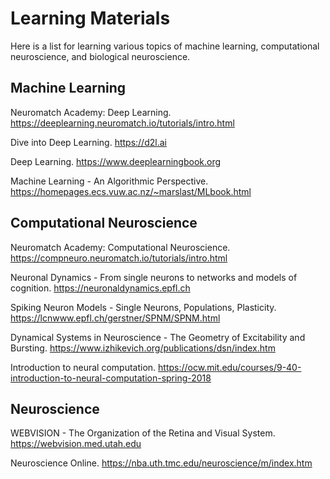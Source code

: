 # Learning Materials

Here is a list for learning various topics of machine learning, computational neuroscience, and biological neuroscience.

## Machine Learning

Neuromatch Academy: Deep Learning. https://deeplearning.neuromatch.io/tutorials/intro.html

Dive into Deep Learning. https://d2l.ai

Deep Learning. https://www.deeplearningbook.org

Machine Learning - An Algorithmic Perspective. https://homepages.ecs.vuw.ac.nz/~marslast/MLbook.html

## Computational Neuroscience

Neuromatch Academy: Computational Neuroscience. https://compneuro.neuromatch.io/tutorials/intro.html

Neuronal Dynamics - From single neurons to networks and models of cognition. https://neuronaldynamics.epfl.ch

Spiking Neuron Models - Single Neurons, Populations, Plasticity. https://lcnwww.epfl.ch/gerstner/SPNM/SPNM.html

Dynamical Systems in Neuroscience - The Geometry of Excitability and Bursting. https://www.izhikevich.org/publications/dsn/index.htm


Introduction to neural computation. https://ocw.mit.edu/courses/9-40-introduction-to-neural-computation-spring-2018

## Neuroscience

WEBVISION - The Organization of the Retina and Visual System. https://webvision.med.utah.edu

Neuroscience Online. https://nba.uth.tmc.edu/neuroscience/m/index.htm





